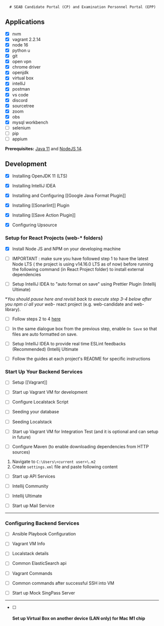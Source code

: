       # SEAB Candidate Portal (CP) and Examination Personnel Portal (EPP)

## Applications
- [x] nvm
- [x] vagrant 2.2.14
- [x] node 16
- [x] python u
- [x] git
- [x] open vpn
- [x] chrome driver
- [x] openjdk
- [x] virtual box
- [x] intelliJ   
- [x] postman
- [x] vs code
- [x] discord
- [x] sourcetree
- [x] zoom
- [x] obs
- [x] mysql workbench
- [ ] selenium  
- [ ] pip
- [ ] appium

**Prerequisites:** [Java 11](https://adoptopenjdk.net/installation.html)
and [NodeJS 14](https://nodejs.org/en/).

## Development

- [x] Installing OpenJDK 11 (LTS)

- [x] Installing IntelliJ IDEA

- [x] Installing and Configuring [[Google Java Format Plugin]]

- [x] Installing [[Sonarlint]] Plugin

- [x] Installing [[Save Action Plugin]]

- [x] Configuring Upsource

### Setup for React Projects (web-* folders)

- [x]  Install Node JS and NPM on your developing machine

- [ ]  IMPORTANT : make sure you have followed step 1 to have the latest Node LTS ( the project is using v14.16.0 LTS as of now) before running the following command (in React Project folder) to install external dependencies

- [ ]  Setup IntelliJ IDEA to "auto format on save" using Prettier Plugin (Intellij Ultimate)

**You should pause here and revisit back to execute step 3-4 below after you npm ci all your web-*
react project (e.g. web-candidate and web-library).

- [ ] Follow steps 2 to 4 [here](https://www.jetbrains.com/help/idea/prettier.html#ws_prettier_install)
- [ ] In the same dialogue box from the previous step, enable `On Save` so that files are auto
   formatted on save.

- [ ] Setup IntelliJ IDEA to provide real time ESLint feedbacks (Recommended) (Intellij Ultimate

- [ ] Follow the guides at each project's README for specific instructions

### Start Up Your Backend Services

- [ ] Setup [[Vagrant]]

- [ ] Start up Vagrant VM for development

- [ ] Configure Localstack Script

- [ ] Seeding your database

- [ ] Seeding Localstack

- [ ] Start up Vagrant VM for Integration Test (and it is optional and can setup in future)

- [ ] Configure Maven (to enable downloading dependencies from HTTP sources)

1. Navigate to `C:\Users\<current user>\.m2`
2. Create `settings.xml` file and paste following content

- [ ] Start up API Services

- [ ] Intellij Community

- [ ] Intellij Ultimate

- [ ] Start up Mail Service

*******

### Configuring Backend Services

- [ ] Ansible Playbook Configuration

- [ ] Vagrant VM Info

- [ ] Localstack details

- [ ] Common ElasticSearch api

- [ ] Vagrant Commands

- [ ]  Common commands after successful SSH into VM

- [ ] Start up Mock SingPass Server

*******

- [ ] #### Set up Virtual Box on another device (LAN only) for Mac M1 chip   